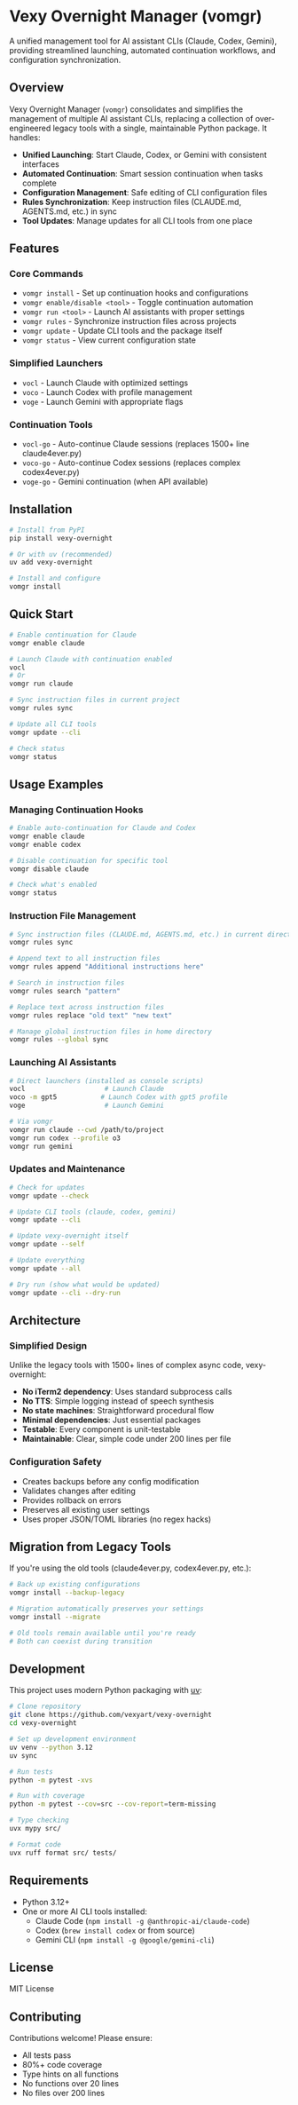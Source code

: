 # Vexy Overnight Manager (vomgr)

A unified management tool for AI assistant CLIs (Claude, Codex, Gemini), providing streamlined launching, automated continuation workflows, and configuration synchronization.

## Overview

Vexy Overnight Manager (`vomgr`) consolidates and simplifies the management of multiple AI assistant CLIs, replacing a collection of over-engineered legacy tools with a single, maintainable Python package. It handles:

- **Unified Launching**: Start Claude, Codex, or Gemini with consistent interfaces
- **Automated Continuation**: Smart session continuation when tasks complete
- **Configuration Management**: Safe editing of CLI configuration files
- **Rules Synchronization**: Keep instruction files (CLAUDE.md, AGENTS.md, etc.) in sync
- **Tool Updates**: Manage updates for all CLI tools from one place

## Features

### Core Commands

- `vomgr install` - Set up continuation hooks and configurations
- `vomgr enable/disable <tool>` - Toggle continuation automation
- `vomgr run <tool>` - Launch AI assistants with proper settings
- `vomgr rules` - Synchronize instruction files across projects
- `vomgr update` - Update CLI tools and the package itself
- `vomgr status` - View current configuration state

### Simplified Launchers

- `vocl` - Launch Claude with optimized settings
- `voco` - Launch Codex with profile management
- `voge` - Launch Gemini with appropriate flags

### Continuation Tools

- `vocl-go` - Auto-continue Claude sessions (replaces 1500+ line claude4ever.py)
- `voco-go` - Auto-continue Codex sessions (replaces complex codex4ever.py)
- `voge-go` - Gemini continuation (when API available)

## Installation

```bash
# Install from PyPI
pip install vexy-overnight

# Or with uv (recommended)
uv add vexy-overnight

# Install and configure
vomgr install
```

## Quick Start

```bash
# Enable continuation for Claude
vomgr enable claude

# Launch Claude with continuation enabled
vocl
# Or
vomgr run claude

# Sync instruction files in current project
vomgr rules sync

# Update all CLI tools
vomgr update --cli

# Check status
vomgr status
```

## Usage Examples

### Managing Continuation Hooks

```bash
# Enable auto-continuation for Claude and Codex
vomgr enable claude
vomgr enable codex

# Disable continuation for specific tool
vomgr disable claude

# Check what's enabled
vomgr status
```

### Instruction File Management

```bash
# Sync instruction files (CLAUDE.md, AGENTS.md, etc.) in current directory
vomgr rules sync

# Append text to all instruction files
vomgr rules append "Additional instructions here"

# Search in instruction files
vomgr rules search "pattern"

# Replace text across instruction files
vomgr rules replace "old text" "new text"

# Manage global instruction files in home directory
vomgr rules --global sync
```

### Launching AI Assistants

```bash
# Direct launchers (installed as console scripts)
vocl                    # Launch Claude
voco -m gpt5           # Launch Codex with gpt5 profile
voge                    # Launch Gemini

# Via vomgr
vomgr run claude --cwd /path/to/project
vomgr run codex --profile o3
vomgr run gemini
```

### Updates and Maintenance

```bash
# Check for updates
vomgr update --check

# Update CLI tools (claude, codex, gemini)
vomgr update --cli

# Update vexy-overnight itself
vomgr update --self

# Update everything
vomgr update --all

# Dry run (show what would be updated)
vomgr update --cli --dry-run
```

## Architecture

### Simplified Design

Unlike the legacy tools with 1500+ lines of complex async code, vexy-overnight:

- **No iTerm2 dependency**: Uses standard subprocess calls
- **No TTS**: Simple logging instead of speech synthesis
- **No state machines**: Straightforward procedural flow
- **Minimal dependencies**: Just essential packages
- **Testable**: Every component is unit-testable
- **Maintainable**: Clear, simple code under 200 lines per file

### Configuration Safety

- Creates backups before any config modification
- Validates changes after editing
- Provides rollback on errors
- Preserves all existing user settings
- Uses proper JSON/TOML libraries (no regex hacks)

## Migration from Legacy Tools

If you're using the old tools (claude4ever.py, codex4ever.py, etc.):

```bash
# Back up existing configurations
vomgr install --backup-legacy

# Migration automatically preserves your settings
vomgr install --migrate

# Old tools remain available until you're ready
# Both can coexist during transition
```

## Development

This project uses modern Python packaging with [uv](https://github.com/astral-sh/uv):

```bash
# Clone repository
git clone https://github.com/vexyart/vexy-overnight
cd vexy-overnight

# Set up development environment
uv venv --python 3.12
uv sync

# Run tests
python -m pytest -xvs

# Run with coverage
python -m pytest --cov=src --cov-report=term-missing

# Type checking
uvx mypy src/

# Format code
uvx ruff format src/ tests/
```

## Requirements

- Python 3.12+
- One or more AI CLI tools installed:
  - Claude Code (`npm install -g @anthropic-ai/claude-code`)
  - Codex (`brew install codex` or from source)
  - Gemini CLI (`npm install -g @google/gemini-cli`)

## License

MIT License

## Contributing

Contributions welcome! Please ensure:
- All tests pass
- 80%+ code coverage
- Type hints on all functions
- No functions over 20 lines
- No files over 200 lines 